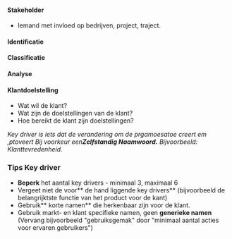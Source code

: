 #### Stakeholder
- Iemand met invloed op bedrijven, project, traject.


#### Identificatie

#### Classificatie

#### Analyse

#### Klantdoelstelling
-	Wat wil de klant?
-	Wat zijn de doelstellingen van de klant?
-	Hoe bereikt de klant zijn doelstellingen?

*Key driver is iets dat de verandering om de prgamoesatoe creert em ,ptoveert Bij voorkeur een**Zelfstandig Naamwoord.**
Bijvoorbeeld: Klanttevredenheid.*
	
### Tips Key driver
-	**Beperk** het aantal key drivers - minimaal 3, maximaal 6
-	Vergeet niet de voor** de hand liggende key drivers** (bijvoorbeeld de belangrijktste functie van het product voor de kant)
-	Gebruik** korte namen** die herkenbaar zijn voor de klant.
-	Gebruik markt- en klant specifieke namen, geen **generieke namen** (Vervang bijvoorbeeld "gebruiksgemak" door "minimaal aantal acties voor ervaren gebruikers")